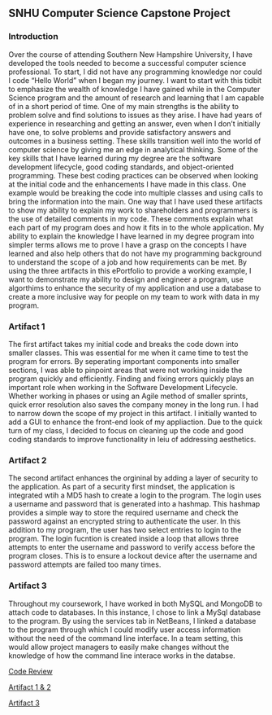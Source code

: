 ## SNHU Computer Science Capstone Project
### Introduction

Over the course of attending Southern New Hampshire University, I have developed the tools needed to become a successful computer science professional.  To start, I did not have any programming knowledge nor could I code “Hello World” when I began my journey. I want to start with this tidbit to emphasize the wealth of knowledge I have gained while in 
the Computer Science program and the amount of research and learning that I am capable of in a short period of time.
One of my main strengths is the ability to problem solve and find solutions to issues as they arise. I have had years of experience in researching and getting an answer,
even when I don’t initially have one, to solve problems and provide satisfactory answers and outcomes in a business setting. These skills transition well into the world of
computer science by giving me an edge in analytical thinking.
Some of the key skills that I have learned during my degree are the software development lifecycle, good coding standards, and object-oriented programming. These best
coding practices can be observed when looking at the initial code and the enhancements I have made in this class. One example would be breaking the code into multiple classes
and using calls to bring the information into the main. 
One way that I have used these artifacts to show my ability to explain my work to shareholders and programmers is the use of detailed comments in my code. These comments
explain what each part of my program does and how it fits in to the whole application. My ability to explain the knowledge I have learned in my degree program into simpler terms
allows me to prove I have a grasp on the concepts I have learned and also help others that do not have my programming background to understand the scope of a job and how
requirements can be met.
By using the three artifacts in this ePortfolio to provide a working example, I want to demonstrate my ability to design and engineer a program, use algorthims to
enhance the security of my application and use a database to create a more inclusive way for people on my team to work with data in my program.
  

### Artifact 1

The first artifact takes my initial code and breaks the code down into smaller classes. This was essential for me when it came time to test the program for errors. By seperating important components into smaller sections, I was able to pinpoint areas that were not working inside the program quickly and efficiently. Finding and fixing errors quickly plays an important role when working in the Software Development Lifecycle. Whether working in phases or using an Agile method of smaller sprints, quick error resolution also saves the company money in the long run. I had to narrow down the scope of my project in this artifact. I initially wanted to add a GUI to enhance the front-end look of my appliaction. Due to the quick turn of my class, I decided to focus on cleaning up the code and good coding standards to improve functionality in leiu of addressing aesthetics.
  
### Artifact 2

The second artifact enhances the orgininal by adding a layer of security to the application. As part of a security first mindset, the application is integrated wtih a MD5 hash to create a login to the program. The login uses a username and password that is generated into a hashmap. This hashmap provides a simple way to store the required username and check the password against an encrypted string to authenticate the user. In this addition to my program, the user has two select entries to login to the program. The login fucntion is created inside a loop that allows three attempts to enter the username and password to verify access before the program closes. This is to ensure a lockout device after the username and password attempts are failed too many times.

### Artifact 3

Throughout my coursework, I have worked in both MySQL and MongoDB to attach code to databases. In this instance, I chose to link a MySql database to the program. By using the services tab in NetBeans, I linked a database to the program through which I could modify user access information without the need of the command line interface. In a team setting, this would allow project managers to easily make changes without the knowledge of how the command line interace works in the databse. 

[Code Review](https://www.youtube.com/watch?v=KkmQToteMh0)

[Artifact 1 & 2](https://github.com/mattctke307/ZooApp)

[Artifact 3](https://github.com/mattctke307/ConnectingMySQLToNetbeans)


